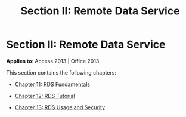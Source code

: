 ﻿---
title: 'Section II: Remote Data Service'
TOCTitle: 'Section II: Remote Data Service'
ms:assetid: 98e39a49-e979-f42e-d753-bd068787862e
ms:mtpsurl: https://msdn.microsoft.com/en-us/library/JJ249685(v=office.15)
ms:contentKeyID: 48546504
ms.date: 09/18/2015
mtps_version: v=office.15
---

# Section II: Remote Data Service


**Applies to**: Access 2013 | Office 2013

This section contains the following chapters:

  - [Chapter 11: RDS Fundamentals](chapter-11-rds-fundamentals.md)

  - [Chapter 12: RDS Tutorial](chapter-12-rds-tutorial.md)

  - [Chapter 13: RDS Usage and Security](chapter-13-rds-usage-and-security.md)

